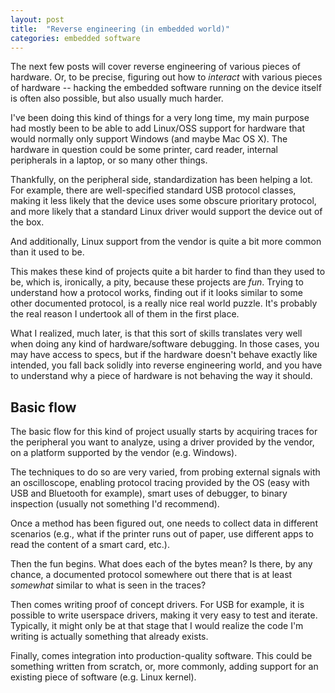 ```yaml
---
layout: post
title:  "Reverse engineering (in embedded world)"
categories: embedded software
---
```

The next few posts will cover reverse engineering of various pieces of
hardware. Or, to be precise, figuring out how to _interact_ with
various pieces of hardware -- hacking the embedded software running on
the device itself is often also possible, but also usually much
harder.

I've been doing this kind of things for a very long time, my main
purpose had mostly been to be able to add Linux/OSS support for
hardware that would normally only support Windows (and maybe Mac OS
X). The hardware in question could be some printer, card reader,
internal peripherals in a laptop, or so many other things.

Thankfully, on the peripheral side, standardization has been helping
a lot. For example, there are well-specified standard USB protocol
classes, making it less likely that the device uses some obscure
prioritary protocol, and more likely that a standard Linux driver
would support the device out of the box.

And additionally, Linux support from the vendor is quite a bit more
common than it used to be.

This makes these kind of projects quite a bit harder to find than they
used to be, which is, ironically, a pity, because these projects are
_fun_. Trying to understand how a protocol works, finding out if it
looks similar to some other documented protocol, is a really nice
real world puzzle. It's probably the real reason I undertook all of
them in the first place.

What I realized, much later, is that this sort of skills translates
very well when doing any kind of hardware/software debugging. In
those cases, you may have access to specs, but if the hardware
doesn't behave exactly like intended, you fall back solidly into
reverse engineering world, and you have to understand why a piece of
hardware is not behaving the way it should.

## Basic flow

The basic flow for this kind of project usually starts by acquiring
traces for the peripheral you want to analyze, using a driver provided
by the vendor, on a platform supported by the vendor (e.g. Windows).

The techniques to do so are very varied, from probing external
signals with an oscilloscope, enabling protocol tracing provided by
the OS (easy with USB and Bluetooth for example), smart uses of
debugger, to binary inspection (usually not something I'd
recommend).

Once a method has been figured out, one needs to collect data in
different scenarios (e.g., what if the printer runs out of paper,
use different apps to read the content of a smart card, etc.).

Then the fun begins. What does each of the bytes mean? Is there,
by any chance, a documented protocol somewhere out there that is
at least _somewhat_ similar to what is seen in the traces?

Then comes writing proof of concept drivers. For USB for example,
it is possible to write userspace drivers, making it very easy to
test and iterate. Typically, it might only be at that stage that
I would realize the code I'm writing is actually something that
already exists.

Finally, comes integration into production-quality software. This
could be something written from scratch, or, more commonly, adding
support for an existing piece of software (e.g. Linux kernel).
